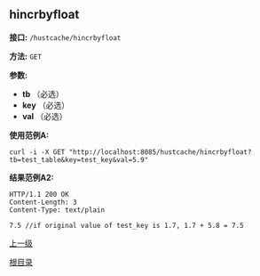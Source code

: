 ## hincrbyfloat ##

**接口:** `/hustcache/hincrbyfloat`

**方法:** `GET`

**参数:** 

*  **tb** （必选）  
*  **key** （必选）  
*  **val** （必选）  

**使用范例A:**

    curl -i -X GET "http://localhost:8085/hustcache/hincrbyfloat?tb=test_table&key=test_key&val=5.9"

**结果范例A2:**

	HTTP/1.1 200 OK
	Content-Length: 3
	Content-Type: text/plain

	7.5 //if original value of test_key is 1.7, 1.7 + 5.8 = 7.5

[上一级](../hustdb.md)

[根目录](../../../index.md)